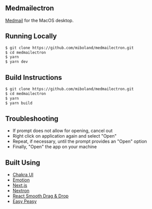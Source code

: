 ## Medmailectron
[Medmail](https://github.com/miboland/medmail) for the MacOS desktop.

## Running Locally

```bash
$ git clone https://github.com/miboland/medmailectron.git
$ cd medmailectron
$ yarn
$ yarn dev
```

## Build Instructions

```bash
$ git clone https://github.com/miboland/medmailectron.git
$ cd medmailectron
$ yarn
$ yarn build
```

## Troubleshooting

- If prompt does not allow for opening, cancel out
- Right click on application again and select "Open"
- Repeat, if necessary, until the prompt provides an "Open" option
- Finally, "Open" the app on your machine


## Built Using

- [Chakra UI](https://chakra-ui.com/)
- [Emotion](https://emotion.sh/)
- [Next.js](https://nextjs.org/)
- [Nextron](https://github.com/saltyshiomix/nextron)
- [React Smooth Drag & Drop](https://github.com/kutlugsahin/react-smooth-dnd)
- [Easy Peasy](https://easy-peasy.now.sh/)
